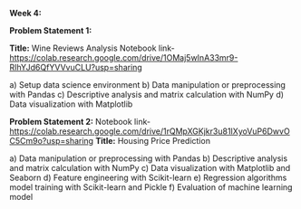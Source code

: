 ****Week 4:****

**Problem Statement 1:**

**Title:** Wine Reviews Analysis
Notebook link- https://colab.research.google.com/drive/1OMaj5wInA33mr9-RIhYJd6QfYVVvuCLU?usp=sharing

a) Setup data science environment
b) Data manipulation or preprocessing with Pandas
c) Descriptive analysis and matrix calculation with NumPy
d) Data visualization with Matplotlib

**Problem Statement 2:**
Notebook link- https://colab.research.google.com/drive/1rQMpXGKjkr3u81IXyoVuP6DwvOC5Cm9o?usp=sharing
**Title:** Housing Price Prediction

a) Data manipulation or preprocessing with Pandas
b) Descriptive analysis and matrix calculation with NumPy
c) Data visualization with Matplotlib and Seaborn
d) Feature engineering with Scikit-learn
e) Regression algorithms model training with Scikit-learn and Pickle
f) Evaluation of machine learning model